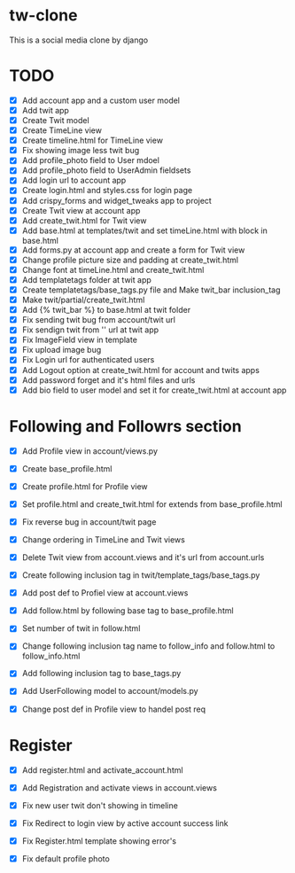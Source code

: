 # tw-clone
This is a social media clone by django

# TODO

- [X] Add account app and a custom user model
- [x] Add twit app 
- [x] Create Twit model 
- [x] Create TimeLine view 
- [x] Create timeline.html for TimeLine view
- [x] Fix showing image less twit bug
- [x] Add profile_photo field to User mdoel
- [x] Add profile_photo field to UserAdmin fieldsets
- [x] Add login url to account app 
- [x] Create login.html and styles.css for login page
- [x] Add crispy_forms and widget_tweaks app to project
- [x] Create Twit view at account app 
- [x] Add create_twit.html for Twit view
- [x] Add base.html at templates/twit and set timeLine.html with block in base.html
- [x] Add forms.py at account app and create a form for Twit view
- [x] Change profile picture size and padding at create_twit.html
- [x] Change font at timeLine.html and create_twit.html
- [x] Add templatetags folder at twit app
- [x] Create templatetags/base_tags.py file and Make twit_bar inclusion_tag
- [x] Make twit/partial/create_twit.html 
- [x] Add {% twit_bar %} to base.html at twit folder
- [x] Fix sending twit bug from account/twit url 
- [x] Fix sendign twit from '' url at twit app
- [x] Fix ImageField view in template
- [x] Fix upload image bug
- [x] Fix Login url for authenticated users
- [x] Add Logout option at create_twit.html for account and twits apps
- [x] Add password forget and it's html files and urls
- [x] Add bio field to user model and set it for create_twit.html at account app

# Following and Followrs section

- [x] Add Profile view in account/views.py
- [x] Create base_profile.html 
- [x] Create profile.html for Profile view
- [x] Set profile.html and create_twit.html for extends from base_profile.html
- [x] Fix reverse bug in account/twit page
- [x] Change ordering in TimeLine and Twit views
- [x] Delete Twit view from account.views and it's url from account.urls
- [x] Create following inclusion tag in twit/template_tags/base_tags.py
- [x] Add post def to Profiel view at account.views
- [x] Add follow.html by following base tag to base_profile.html
- [x] Set number of twit in follow.html
- [x] Change following inclusion tag name to follow_info and follow.html to follow_info.html
- [x] Add following inclusion tag to base_tags.py
- [x] Add UserFollowing model to account/models.py
- [x] Change post def in Profile view to handel post req 


# Register 
- [x] Add register.html and activate_account.html 
- [x] Add Registration and activate views in account.views
- [x] Fix new user twit don't showing in timeline
- [x] Fix Redirect to login view by active account success link
- [x] Fix Register.html template showing error's
- [x] Fix default profile photo
 

